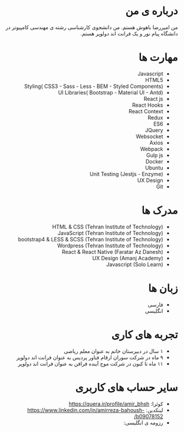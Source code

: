 <div dir="rtl">
  <h1> درباره ی من</h1>
  <p>من امیررضا باهوش هستم. من دانشجوی کارشناسی رشته ی مهندسی کامپیوتر در دانشگاه پیام نور و یک فرانت اند دولوپر هستم.</p>
  
<h1>مهارت ها</h1>

<ul>
  <li>Javascript</li>
  <li>HTML5</li>
  <li>Styling( CSS3 - Sass - Less - BEM - Styled Components)</li>
  <li>UI Libraries( Bootstrap - Material UI - Antd)</li>
  <li>React js</li>
  <li>React Hooks</li>
  <li>React Context</li>
  <li>Redux</li>
  <li>ES6</li>
  <li>JQuery</li>
  <li>Websocket</li>
  <li>Axios</li>
  <li>Webpack</li>
  <li>Gulp js</li>
  <li>Docker</li>
  <li>Ubuntu</li>
  <li>Unit Testing (Jestjs - Enzyme)</li>
  <li>UX Design</li>
  <li>Git</li>
</ul>

<h1> مدرک ها</h1>
<ul>
  <li>HTML & CSS (Tehran Institute of Technology)</li>
  <li>JavaScript (Tehran Institute of Technology)</li>
  <li>bootstrap4 & LESS & SCSS (Tehran Institute of Technology)</li>
  <li>Wordpress (Tehran Institute of Technology)</li>
  <li>React & React Native (Faratar Az Danesh)</li>
  <li>UX Design (Amanj Academy)</li>
  <li>Javascript (Solo Learn)</li>
</ul>

<h1> زبان ها</h1>
<ul>
  <li>فارسی</li>
  <li>انگلیسی</li>
</ul>

<h1> تجربه های کاری </h1>
<ul>
   <li> ۱ سال در دبیرستان خاتم به عنوان معلم ریاضی</li>
   <li>۹ ماه در شرکت سوران ارقام فناور پردیس به عنوان فرانت اند دولوپر</li>
   <li>۱۱ ماه تا کنون در شرکت موج آینده فرافن به عنوان فرانت اند دولوپر
</li>
</ul>

<h1> سایر حساب های کاربری </h1>
<ul>
  <li>کوئرا: <a href="https://quera.ir/profile/amir_bhsh"> https://quera.ir/profile/amir_bhsh </a></li>
  <li>لینکدین: <a href="https://www.linkedin.com/in/amirreza-bahoush-b09078152/"> https://www.linkedin.com/in/amirreza-bahoush-b09078152/ </a></li>
  <li>رزومه ی انگلیسی: <a href="https://amirrezabahoush.github.io/algorithm-fa.github.io/"></a></li>
</ul>

